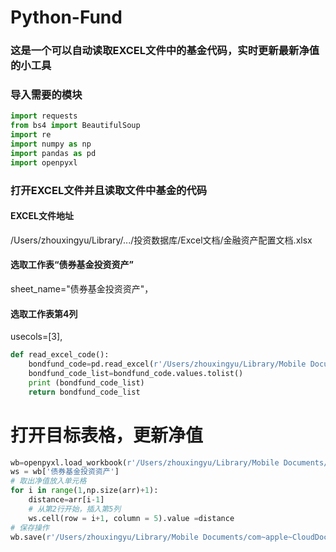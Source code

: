 # Python-Fund

### 这是一个可以自动读取EXCEL文件中的基金代码，实时更新最新净值的小工具

### 导入需要的模块
```python
import requests
from bs4 import BeautifulSoup
import re
import numpy as np
import pandas as pd
import openpyxl
```

### 打开EXCEL文件并且读取文件中基金的代码

#### EXCEL文件地址

/Users/zhouxingyu/Library/.../投资数据库/Excel文档/金融资产配置文档.xlsx 

#### 选取工作表“债券基金投资资产”

sheet_name="债券基金投资资产"，

#### 选取工作表第4列

usecols=[3],


```python
def read_excel_code():
    bondfund_code=pd.read_excel(r'/Users/zhouxingyu/Library/Mobile Documents/com~apple~CloudDocs/Xingyu Zhou/[5] Financial/投资数据库/Excel文档/金融资产配置文档.xlsx',usecols=[3],dtype=str,sheet_name="债券基金投资资产")
    bondfund_code_list=bondfund_code.values.tolist()
    print (bondfund_code_list)
    return bondfund_code_list
```

# 打开目标表格，更新净值

```python
wb=openpyxl.load_workbook(r'/Users/zhouxingyu/Library/Mobile Documents/com~apple~CloudDocs/Xingyu Zhou/[5] Financial/投资数据库/Excel文档/金融资产配置文档.xlsx')
ws = wb['债券基金投资资产']
# 取出净值放入单元格
for i in range(1,np.size(arr)+1):
    distance=arr[i-1]
    # 从第2行开始，插入第5列
    ws.cell(row = i+1, column = 5).value =distance
# 保存操作
wb.save(r'/Users/zhouxingyu/Library/Mobile Documents/com~apple~CloudDocs/Xingyu Zhou/[5] Financial/投资数据库/Excel文档/金融资产配置文档.xlsx')
```
